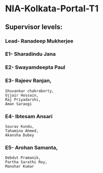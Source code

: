# NIA-Kolkata-Portal-T1

## Supervisor levels:
### Lead- Ranadeep Mukherjee
### E1- Sharadindu Jana
### E2- Swayamdeepta Paul
### E3- Rajeev Ranjan,
    Shuvankar chakraborty,
    Ujjair Hossain,
    Raj Priyadarshi,
    Aman Saraogi
### E4- Ibtesam Ansari
    Sourav Kundu,
    Tahamina Ahmed,
    Akansha Dubey
### E5- Arohan Samanta,
    Debdut Pramanik,
    Partha Sarathi Roy,
    Manohar Kumar
